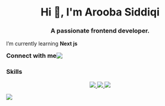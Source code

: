 <h1 align="center">Hi 👋, I'm Arooba Siddiqi</h1>
<h3 align="center">A passionate frontend developer.</h3>

 I’m currently learning **Next js**

<div style="display: flex; align-items: center;">
  <h3 style="margin: 0;">Connect with me </h3>
 <a href="https://skillicons.dev">
    <img src="https://skillicons.dev/icons?i=linkedin" />
  </a>
</div>

<h3 align="left">Skills</h3>
<p align="center">
  <a href="https://skillicons.dev">
    <img src="https://skillicons.dev/icons?i=cpp,css,html,js,py,ts" />
<img src="https://skillicons.dev/icons?i=bootstrap,dotnet,nextjs,react,sklearn,selenium,tailwind,mysql,opencv" />
<img src="https://skillicons.dev/icons?i=aws,git,firebase,postman,figma" />
  </a>
</p>

<picture>
  <source
    srcset="https://github-readme-stats-iota-five-99.vercel.app/api?username=aroobasiddiqi&show_icons=true&locale=en&count_private=true&theme=radical&include_all_commits=true"
    media="(prefers-color-scheme: dark)"
  />
  <source
    srcset="https://github-readme-stats-iota-five-99.vercel.app/api?username=aroobasiddiqi&show_icons=true&locale=en&count_private=true&theme=buefy&include_all_commits=true"
    media="(prefers-color-scheme: light), (prefers-color-scheme: no-preference)"
  />
  <img src="https://github-readme-stats-iota-five-99.vercel.app/api?username=aroobasiddiqi&show_icons=true&locale=en&count_private=true&include_all_commits=true" />
</picture>
